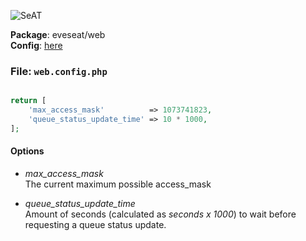 ![SeAT](http://i.imgur.com/aPPOxSK.png)

**Package**: eveseat/web  
**Config**: [here](https://github.com/eveseat/web/tree/master/src/Config)

### File: `web.config.php`

```php

return [
    'max_access_mask'          => 1073741823,
    'queue_status_update_time' => 10 * 1000,
];
```

#### Options 
* *max_access_mask*  
The current maximum possible access_mask

* *queue_status_update_time*  
Amount of seconds (calculated as _seconds x 1000_) to wait before requesting a queue status update.
